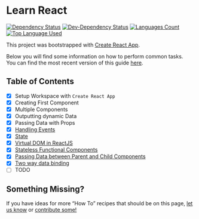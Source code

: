 # Learn React

[![Dependency Status](https://david-dm.org/palashmon/learn-react.svg)](https://david-dm.org/palashmon/learn-react)
[![Dev-Dependency Status](https://david-dm.org/palashmon/learn-react/dev-status.svg)](https://david-dm.org/palashmon/learn-react?type=dev)
[![Languages Count](https://img.shields.io/github/languages/count/palashmon/learn-react.svg)](https://github.com/palashmon/learn-react/search?l=javascript)
[![Top Language Used](https://img.shields.io/github/languages/top/palashmon/learn-react.svg)](https://github.com/palashmon/learn-react/search?l=javascript)
&nbsp;

This project was bootstrapped with [Create React App](https://github.com/facebookincubator/create-react-app).

Below you will find some information on how to perform common tasks.<br>
You can find the most recent version of this guide [here](https://github.com/facebookincubator/create-react-app/blob/master/packages/react-scripts/template/README.md).

## Table of Contents

*   [x] Setup Workspace with `Create React App`
*   [x] Creating First Component
*   [x] Multiple Components
*   [x] Outputting dynamic Data
*   [x] Passing Data with Props
*   [x] [Handling Events][handling_events]
*   [x] [State][state]
*   [x] [Virtual DOM in ReactJS][virtual_dom]
*   [x] [Stateless Functional Components][stateless]
*   [x] [Passing Data between Parent and Child Components][passing-data]
*   [x] [Two way data binding][2-way-data-binding]
*   [ ] TODO

## Something Missing?

If you have ideas for more “How To” recipes that should be on this page, [let us know](https://github.com/facebookincubator/create-react-app/issues) or [contribute some!](https://github.com/facebookincubator/create-react-app/edit/master/packages/react-scripts/template/README.md)

<!-- All links here -->

[handling_events]: https://reactjs.org/docs/handling-events.html
[state]: https://reactjs.org/docs/state-and-lifecycle.html
[virtual_dom]: https://hackernoon.com/virtual-dom-in-reactjs-43a3fdb1d130
[stateless]: https://medium.com/@joshblack/stateless-components-in-react-0-14-f9798f8b992d
[passing-data]: https://medium.com/@ruthmpardee/passing-data-between-react-components-103ad82ebd17
[2-way-data-binding]: https://medium.com/front-end-hacking/tutorial-react-two-way-data-binding-2018-b935cb200964
